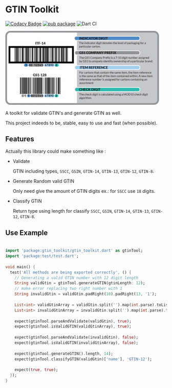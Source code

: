 # GTIN Toolkit

[![Codacy Badge](https://api.codacy.com/project/badge/Grade/a5915c1c2ddb4167a207365cef67dbed)](https://app.codacy.com/manual/vinicioslc/gtin-toolkit-dart?utm_source=github.com&utm_medium=referral&utm_content=vinicioslc/gtin-toolkit-dart&utm_campaign=Badge_Grade_Dashboard)
[![pub package](https://img.shields.io/pub/v/gtin_toolkit.svg)](https://pub.dev/packages/gtin_toolkit)
![Dart CI](https://github.com/vinicioslc/gtin-toolkit-dart/workflows/Dart%20CI/badge.svg)

<div style="max-width: 50vw;">

![Illustrative Image](https://github.com/vinicioslc/gtin-toolkit-dart/raw/master/.github/images/gtin_anatomy.png)

</div>

A toolkit for validate GTIN's and generate GTIN as well.

This project indeeds to be, stable, easy to use and fast (when possible).

## Features

Actually this library could make something like :

- Validate

  GTIN including types, `SSCC`, `GSIN`, `GTIN-14`, `GTIN-13`, `GTIN-12`, `GTIN-8`.

- Generate Random valid GTIN

  Only need give the amount of GTIN digits ex.: for `SSCC` use `18` digits.

- Classify GTIN

  Return type using length for classify `SSCC`, `GSIN`, `GTIN-14`, `GTIN-13`, `GTIN-12`, `GTIN-8`.

## Use Example

```dart

import 'package:gtin_toolkit/gtin_toolkit.dart' as gtinTool;
import 'package:test/test.dart';

void main() {
  test('All methods are being exported correctly', () {
    // Generating a valid GTIN number with 12 digit length
    String validGtin = gtinTool.generateGTIN(gtinLength: 12);
    // make error replacing two right number with 1
    String invalidGtin = validGtin.padRight(10).padRight(13, '1');

    List<int> validGtinArray = validGtin.split('').map(int.parse).toList();
    List<int> invalidGtinArray = invalidGtin.split('').map(int.parse).toList();

    expect(gtinTool.parseAndValidate(validGtin), true);
    expect(gtinTool.isValidGTIN(validGtinArray), true);

    expect(gtinTool.parseAndValidate(invalidGtin), false);
    expect(gtinTool.isValidGTIN(invalidGtinArray), false);

    expect(gtinTool.generateGTIN().length, 14);
    expect(gtinTool.classifyGTIN(validGtin)['name'], 'GTIN-12');

    expect(true, true);
  });
}


```
